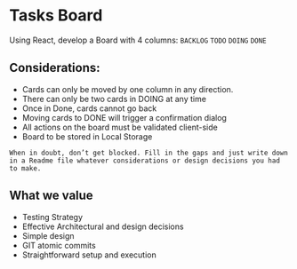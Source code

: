 # Tasks Board
Using React, develop a Board with 4 columns:  `BACKLOG` `TODO` `DOING` `DONE`

## Considerations:
* Cards can only be moved by one column in any direction.
* There can only be two cards in DOING at any time
* Once in Done, cards cannot go back
* Moving cards to DONE will trigger a confirmation dialog
* All actions on the board must be validated client-side
* Board to be stored in Local Storage

`When in doubt, don’t get blocked. Fill in the gaps and just write down in a Readme file whatever considerations or design decisions you had to make.`

## What we value
* Testing Strategy
* Effective Architectural and design decisions
* Simple design
* GIT atomic commits
* Straightforward setup and execution
